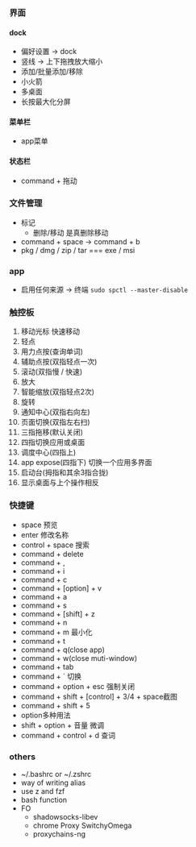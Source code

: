 ### 界面
#### dock
- 偏好设置 -> dock
- 竖线 -> 上下拖拽放大缩小
- 添加/批量添加/移除
- 小火箭
- 多桌面
- 长按最大化分屏

#### 菜单栏
- app菜单

#### 状态栏
- command + 拖动

### 文件管理
- 标记
  - 删除/移动 是真删除移动
- command + space -> command + b
- pkg / dmg / zip / tar === exe / msi

### app
- 启用任何来源 -> 终端 `sudo spctl --master-disable`

### 触控板
1. 移动光标  快速移动
2. 轻点
3. 用力点按(查询单词)
4. 辅助点按(双指轻点一次)
5. 滚动(双指慢 / 快速)
6. 放大
7. 智能缩放(双指轻点2次)
8. 旋转
9. 通知中心(双指右向左)
10. 页面切换(双指左右扫)
11. 三指拖移(默认关闭)
12. 四指切换应用或桌面
13. 调度中心(四指上)
14. app expose(四指下) 切换一个应用多界面
15. 启动台(拇指和其余3指合拢)
16. 显示桌面与上个操作相反

### 快捷键
- space 预览
- enter 修改名称
- control + space 搜索
- command + delete
- command + ,
- command + i
- command + c
- command + [option] + v
- command + a
- command + s
- command + [shift] + z
- command + n
- command + m 最小化
- command + t
- command + q(close app)
- command + w(close muti-window)
- command + tab
- command + ` 切换
- command + option + esc 强制关闭
- command + shift + [control] + 3/4 + space截图
- command + shift + 5
- option多种用法
- shift + option + 音量  微调
- command + control + d 查词

### others
- ~/.bashrc or ~/.zshrc
- way of writing alias
- use z and fzf
- bash function
- FO
  - shadowsocks-libev
  - chrome Proxy SwitchyOmega
  - proxychains-ng